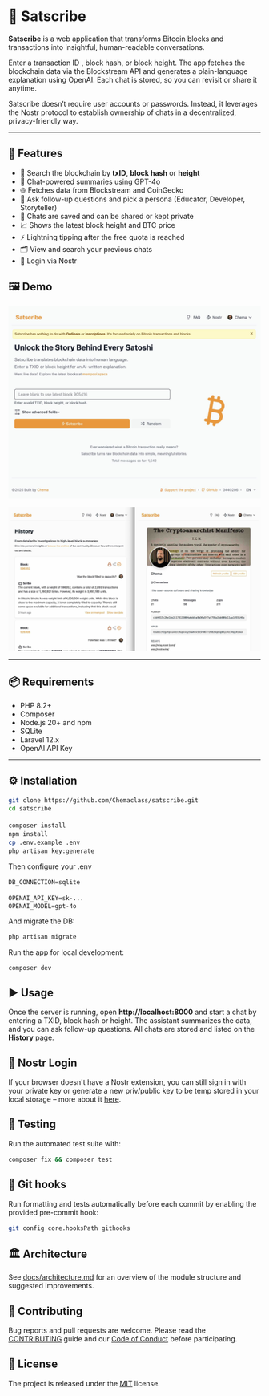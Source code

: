 # 🧠 Satscribe

**Satscribe** is a web application that transforms Bitcoin blocks and transactions into insightful, human-readable conversations.

Enter a transaction ID , block hash, or block height. The app fetches the blockchain data via the Blockstream API and generates a plain-language explanation using OpenAI. Each chat is stored, so you can revisit or share it anytime.

Satscribe doesn’t require user accounts or passwords. Instead, it leverages the Nostr protocol to establish ownership of chats in a decentralized, privacy-friendly way.

---

## 🚀 Features

- 🔎 Search the blockchain by **txID**, **block hash** or **height**
- 🤖 Chat-powered summaries using GPT-4o
- 🌐 Fetches data from Blockstream and CoinGecko
- 💬 Ask follow-up questions and pick a persona (Educator, Developer, Storyteller)
- 💾 Chats are saved and can be shared or kept private
- 📈 Shows the latest block height and BTC price
- ⚡️ Lightning tipping after the free quota is reached
- 🗂️ View and search your previous chats
- 🔐 Login via Nostr

## 🖼️ Demo

![Satscribe Demo1](docs/demo-index.jpg)

![Satscribe Demo2](docs/demo-history-profile.jpg)

---

## 📦 Requirements

- PHP 8.2+
- Composer
- Node.js 20+ and npm
- SQLite
- Laravel 12.x
- OpenAI API Key

---

## ⚙️ Installation

```bash
git clone https://github.com/Chemaclass/satscribe.git
cd satscribe

composer install
npm install
cp .env.example .env
php artisan key:generate
```
Then configure your .env
```dotenv
DB_CONNECTION=sqlite

OPENAI_API_KEY=sk-...
OPENAI_MODEL=gpt-4o
```
And migrate the DB:
```bash
php artisan migrate
```

Run the app for local development:
```bash
composer dev
```

## ▶️ Usage

Once the server is running, open **http://localhost:8000** and start a chat by entering a TXID, block hash or height. The assistant summarizes the data, and you can ask follow-up questions. All chats are stored and listed on the **History** page.

## 🔑 Nostr Login

If your browser doesn't have a Nostr extension, you can still sign in with your private key or generate a new priv/public key to be temp stored in your local storage – more about it [here](https://satscribe.app/nostr).

## 🧪 Testing

Run the automated test suite with:

```bash
composer fix && composer test
```

## 🔧 Git hooks

Run formatting and tests automatically before each commit by enabling the
provided pre-commit hook:

```bash
git config core.hooksPath githooks
```

## 🏛️ Architecture

See [docs/architecture.md](docs/architecture.md) for an overview of the module structure and suggested improvements.


## 🤝 Contributing

Bug reports and pull requests are welcome. Please read the
[CONTRIBUTING](.github/CONTRIBUTING.md) guide and our
[Code of Conduct](.github/CODE_OF_CONDUCT.md) before participating.

## 📄 License

The project is released under the [MIT](LICENSE) license.
